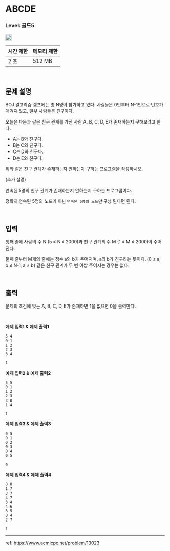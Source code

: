 # ABCDE

### Level: 골드5

<img src="https://d2gd6pc034wcta.cloudfront.net/tier/11.svg" style="width: 20px" />

<br>

| 시간 제한 | 메모리 제한 |
| -------- | ---------- |
| 2 초 | 512 MB |

<br>

## 문제 설명

BOJ 알고리즘 캠프에는 총 N명이 참가하고 있다. 사람들은 0번부터 N-1번으로 번호가 매겨져 있고, 일부 사람들은 친구이다.

오늘은 다음과 같은 친구 관계를 가진 사람 A, B, C, D, E가 존재하는지 구해보려고 한다.

- A는 B와 친구다.
- B는 C와 친구다.
- C는 D와 친구다.
- D는 E와 친구다.

위와 같은 친구 관계가 존재하는지 안하는지 구하는 프로그램을 작성하시오.

(추가 설명)

연속된 5명의 친구 관계가 존재하는지 안하는지 구하는 프로그램이다.

정확히 연속된 5명의 노드가 아닌 `연속된 5명의 노드`만 구성 된다면 된다.

<br>

## 입력

첫째 줄에 사람의 수 N (5 ≤ N ≤ 2000)과 친구 관계의 수 M (1 ≤ M ≤ 2000)이 주어진다.

둘째 줄부터 M개의 줄에는 정수 a와 b가 주어지며, a와 b가 친구라는 뜻이다. (0 ≤ a, b ≤ N-1, a ≠ b) 같은 친구 관계가 두 번 이상 주어지는 경우는 없다.

<br>

## 출력

문제의 조건에 맞는 A, B, C, D, E가 존재하면 1을 없으면 0을 출력한다.

<br>

**예제 입력1 & 예제 출력1**

```
5 4
0 1
1 2
2 3
3 4

```

```
1

```

**예제 입력2 & 예제 출력2**

```
5 5
0 1
1 2
2 3
3 0
1 4

```

```
1

```

**예제 입력3 & 예제 출력3**

```
6 5
0 1
0 2
0 3
0 4
0 5

```

```
0

```

**예제 입력4 & 예제 출력4**

```
8 8
1 7
3 7
4 7
3 4
4 6
3 5
0 4
2 7

```

```
1

```

---

ref: https://www.acmicpc.net/problem/13023